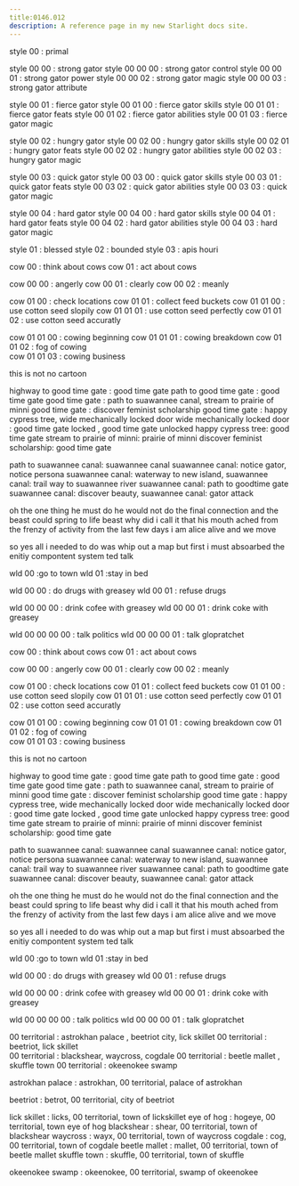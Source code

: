 ```yaml
---
title:0146.012
description: A reference page in my new Starlight docs site.
---
```

style 00 : primal

style 00 00 : strong gator
style 00 00 00 : strong gator control 
style 00 00 01 : strong gator power
style 00 00 02 : strong gator magic
style 00 00 03 : strong gator attribute


style 00 01 : fierce gator
style 00 01 00 : fierce gator skills 
style 00 01 01 : fierce gator feats
style 00 01 02 : fierce gator abilities
style 00 01 03 : fierce gator magic

style 00 02 : hungry gator
style 00 02 00 : hungry gator skills 
style 00 02 01 : hungry gator feats
style 00 02 02 : hungry gator abilities
style 00 02 03 : hungry gator magic

style 00 03 : quick gator
style 00 03 00 : quick gator skills 
style 00 03 01 : quick gator feats
style 00 03 02 : quick gator abilities
style 00 03 03 : quick gator magic

style 00 04 : hard gator
style 00 04 00 : hard gator skills 
style 00 04 01 : hard gator feats
style 00 04 02 : hard gator abilities
style 00 04 03 : hard gator magic

style 01 : blessed
style 02 : bounded
style 03 : apis houri


cow 00 : think about cows 
cow 01 : act about cows 

cow 00 00 : angerly
cow 00 01 : clearly
cow 00 02 : meanly 

cow 01 00 : check locations
cow 01 01 : collect feed buckets 
cow 01 01 00 : use cotton seed slopily
cow 01 01 01 : use cotton seed perfectly
cow 01 01 02 : use cotton seed accuratly 

cow 01 01 00 : cowing beginning 
cow 01 01 01 : cowing breakdown 
cow 01 01 02 : fog of cowing  
cow 01 01 03 : cowing business 


this is not no cartoon



highway to good time gate : good time gate 
path to good time gate : good time gate
good time gate : path to suawannee canal,  stream to prairie of minni 
good time gate : discover feminist scholarship
good time gate : happy cypress tree, wide mechanically locked door
wide mechanically locked door : good time gate locked , good time gate unlocked
happy cypress tree: good time gate
stream to prairie of minni: prairie of minni
discover feminist scholarship: good time gate 

path to suawannee canal: suawannee canal 
suawannee canal: notice gator, notice persona 
suawannee canal: waterway to new island, 
suawannee canal: trail way to suawannee river
suawannee canal: path to goodtime gate 
suawannee canal: discover beauty, 
suawannee canal: gator attack



oh the one thing he must do he would not do 
the final connection and the beast could spring to life 
beast why did i call it that 
his mouth ached from the frenzy of activity from the last few days 
i am alice alive and we move

so yes 
all i needed to do was whip out a map 
but first i must absoarbed the enitiy compontent system ted talk 


wld 00  :go to town 
wld 01  :stay in bed 

wld 00 00 : do drugs with greasey 
wld 00 01 : refuse drugs

wld 00 00 00 : drink cofee with greasey
wld 00 00 01 : drink coke with greasey

wld 00 00 00 00 : talk politics
wld 00 00 00 01 : talk glopratchet




  cow 00 : think about cows 
cow 01 : act about cows 

cow 00 00 : angerly
cow 00 01 : clearly
cow 00 02 : meanly 

cow 01 00 : check locations
cow 01 01 : collect feed buckets 
cow 01 01 00 : use cotton seed slopily
cow 01 01 01 : use cotton seed perfectly
cow 01 01 02 : use cotton seed accuratly 

cow 01 01 00 : cowing beginning 
cow 01 01 01 : cowing breakdown 
cow 01 01 02 : fog of cowing  
cow 01 01 03 : cowing business 


this is not no cartoon



highway to good time gate : good time gate 
path to good time gate : good time gate
good time gate : path to suawannee canal,  stream to prairie of minni 
good time gate : discover feminist scholarship
good time gate : happy cypress tree, wide mechanically locked door
wide mechanically locked door : good time gate locked , good time gate unlocked
happy cypress tree: good time gate
stream to prairie of minni: prairie of minni
discover feminist scholarship: good time gate 

path to suawannee canal: suawannee canal 
suawannee canal: notice gator, notice persona 
suawannee canal: waterway to new island, 
suawannee canal: trail way to suawannee river
suawannee canal: path to goodtime gate 
suawannee canal: discover beauty, 
suawannee canal: gator attack



oh the one thing he must do he would not do 
the final connection and the beast could spring to life 
beast why did i call it that 
his mouth ached from the frenzy of activity from the last few days 
i am alice alive and we move

so yes 
all i needed to do was whip out a map 
but first i must absoarbed the enitiy compontent system ted talk 


wld 00  :go to town 
wld 01  :stay in bed 

wld 00 00 : do drugs with greasey 
wld 00 01 : refuse drugs

wld 00 00 00 : drink cofee with greasey
wld 00 00 01 : drink coke with greasey

wld 00 00 00 00 : talk politics
wld 00 00 00 01 : talk glopratchet


00 territorial : astrokhan palace , beetriot city, lick skillet
00 territorial : beetriot, lick skillet  
00 territorial : blackshear, waycross, cogdale 
00 territorial : beetle mallet , skuffle town
00 territorial : okeenokee swamp

astrokhan palace : astrokhan, 00 territorial, palace of astrokhan

beetriot : betrot, 00 territorial, city of beetriot

lick skillet  : licks, 00 territorial, town of lickskillet
eye of hog  : hogeye, 00 territorial, town eye of hog
blackshear : shear, 00 territorial, town of blackshear
waycross : wayx, 00 territorial, town of waycross
cogdale : cog, 00 territorial, town of cogdale
beetle mallet : mallet, 00 territorial, town of beetle mallet
skuffle town : skuffle, 00 territorial, town of skuffle

okeenokee swamp : okeenokee, 00 territorial, swamp of okeenokee
